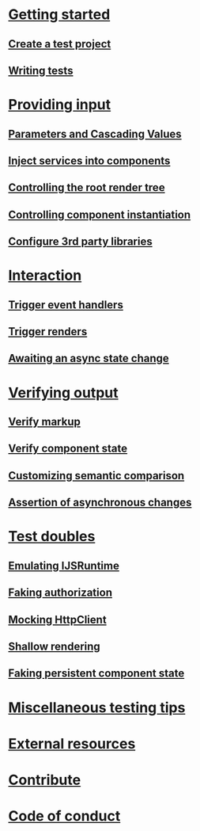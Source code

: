 # [Getting started](xref:getting-started)
## [Create a test project](xref:create-test-project)
## [Writing tests](xref:writing-tests)

# [Providing input](xref:providing-input)
## [Parameters and Cascading Values](xref:passing-parameters-to-components)
## [Inject services into components](xref:inject-services)
## [Controlling the root render tree](xref:root-render-tree)
## [Controlling component instantiation](xref:controlling-component-instantiation)
## [Configure 3rd party libraries](xref:configure-3rd-party-libs)

# [Interaction](xref:interaction)
## [Trigger event handlers](xref:trigger-event-handlers)
## [Trigger renders](xref:trigger-renders)
## [Awaiting an async state change](xref:awaiting-async-state)

# [Verifying output](xref:verification)
## [Verify markup](xref:verify-markup)
## [Verify component state](xref:verify-component-state)
## [Customizing semantic comparison](xref:semantic-html-comparison)
## [Assertion of asynchronous changes](xref:async-assertion)

# [Test doubles](xref:test-doubles)
## [Emulating IJSRuntime](xref:emulating-ijsruntime)
## [Faking authorization](xref:faking-auth)
## [Mocking HttpClient](xref:mocking-httpclient)
## [Shallow rendering](xref:shallow-rendering)
## [Faking persistent component state](xref:faking-persistentcomponentstate)

# [Miscellaneous testing tips](xref:misc-test-tips)
# [External resources](xref:external-resources)
# [Contribute](xref:contribute)
# [Code of conduct](xref:code-of-conduct)

